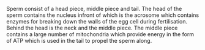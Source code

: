 Sperm consist of a head piece, middle piece and tail. The head of the sperm contains the nucleus infront of which is the acrosome which contains enzymes for breaking down the walls of the egg cell during fertilisation. Behind the head is the neck and the middle piece. The middle piece contains a large number of mitochondria which provide energy in the form of ATP which is used in the tail to propel the sperm along.